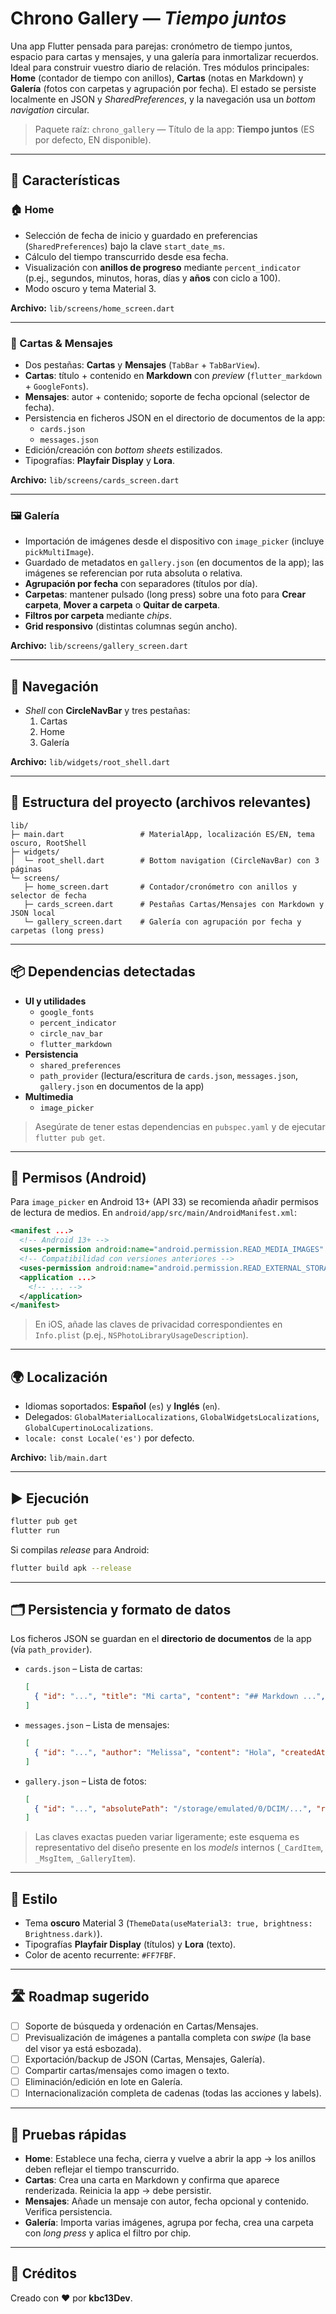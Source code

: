 # Chrono Gallery — *Tiempo juntos*

Una app Flutter pensada para parejas: cronómetro de tiempo juntos, espacio para cartas y mensajes, y una galería para inmortalizar recuerdos. Ideal para construir vuestro diario de relación.
Tres módulos principales: **Home** (contador de tiempo con anillos), **Cartas** (notas en Markdown) y **Galería** (fotos con carpetas y agrupación por fecha). El estado se persiste localmente en JSON y *SharedPreferences*, y la navegación usa un *bottom navigation* circular.

> Paquete raíz: `chrono_gallery` — Título de la app: **Tiempo juntos** (ES por defecto, EN disponible).

---

## 🚀 Características

### 🏠 Home
- Selección de fecha de inicio y guardado en preferencias (`SharedPreferences`) bajo la clave `start_date_ms`.
- Cálculo del tiempo transcurrido desde esa fecha.
- Visualización con **anillos de progreso** mediante `percent_indicator` (p.ej., segundos, minutos, horas, días y **años** con ciclo a 100).
- Modo oscuro y tema Material 3.

**Archivo:** `lib/screens/home_screen.dart`

---

### 📝 Cartas & Mensajes
- Dos pestañas: **Cartas** y **Mensajes** (`TabBar` + `TabBarView`).
- **Cartas**: título + contenido en **Markdown** con *preview* (`flutter_markdown` + `GoogleFonts`).
- **Mensajes**: autor + contenido; soporte de fecha opcional (selector de fecha).
- Persistencia en ficheros JSON en el directorio de documentos de la app:
  - `cards.json`
  - `messages.json`
- Edición/creación con *bottom sheets* estilizados.
- Tipografías: **Playfair Display** y **Lora**.

**Archivo:** `lib/screens/cards_screen.dart`

---

### 🖼️ Galería
- Importación de imágenes desde el dispositivo con `image_picker` (incluye `pickMultiImage`).
- Guardado de metadatos en `gallery.json` (en documentos de la app); las imágenes se referencian por ruta absoluta o relativa.
- **Agrupación por fecha** con separadores (títulos por día).
- **Carpetas**: mantener pulsado (long press) sobre una foto para **Crear carpeta**, **Mover a carpeta** o **Quitar de carpeta**.
- **Filtros por carpeta** mediante *chips*.
- **Grid responsivo** (distintas columnas según ancho).

**Archivo:** `lib/screens/gallery_screen.dart`

---

## 🧭 Navegación

- *Shell* con **CircleNavBar** y tres pestañas:
  1) Cartas
  2) Home
  3) Galería

**Archivo:** `lib/widgets/root_shell.dart`

---

## 🧱 Estructura del proyecto (archivos relevantes)

```
lib/
├─ main.dart                 # MaterialApp, localización ES/EN, tema oscuro, RootShell
├─ widgets/
│  └─ root_shell.dart        # Bottom navigation (CircleNavBar) con 3 páginas
└─ screens/
   ├─ home_screen.dart       # Contador/cronómetro con anillos y selector de fecha
   ├─ cards_screen.dart      # Pestañas Cartas/Mensajes con Markdown y JSON local
   └─ gallery_screen.dart    # Galería con agrupación por fecha y carpetas (long press)
```

---

## 📦 Dependencias detectadas

- **UI y utilidades**
  - `google_fonts`
  - `percent_indicator`
  - `circle_nav_bar`
  - `flutter_markdown`
- **Persistencia**
  - `shared_preferences`
  - `path_provider` (lectura/escritura de `cards.json`, `messages.json`, `gallery.json` en documentos de la app)
- **Multimedia**
  - `image_picker`

> Asegúrate de tener estas dependencias en `pubspec.yaml` y de ejecutar `flutter pub get`.

---

## 🔐 Permisos (Android)

Para `image_picker` en Android 13+ (API 33) se recomienda añadir permisos de lectura de medios. En `android/app/src/main/AndroidManifest.xml`:

```xml
<manifest ...>
  <!-- Android 13+ -->
  <uses-permission android:name="android.permission.READ_MEDIA_IMAGES" />
  <!-- Compatibilidad con versiones anteriores -->
  <uses-permission android:name="android.permission.READ_EXTERNAL_STORAGE" android:maxSdkVersion="32" />
  <application ...>
    <!-- ... -->
  </application>
</manifest>
```

> En iOS, añade las claves de privacidad correspondientes en `Info.plist` (p.ej., `NSPhotoLibraryUsageDescription`).

---

## 🌍 Localización

- Idiomas soportados: **Español** (`es`) y **Inglés** (`en`).
- Delegados: `GlobalMaterialLocalizations`, `GlobalWidgetsLocalizations`, `GlobalCupertinoLocalizations`.
- `locale: const Locale('es')` por defecto.

**Archivo:** `lib/main.dart`

---

## ▶️ Ejecución

```bash
flutter pub get
flutter run
```

Si compilas *release* para Android:
```bash
flutter build apk --release
```

---

## 🗂️ Persistencia y formato de datos

Los ficheros JSON se guardan en el **directorio de documentos** de la app (vía `path_provider`).

- `cards.json` – Lista de cartas:
  ```json
  [
    { "id": "...", "title": "Mi carta", "content": "## Markdown ...", "createdAt": "2025-08-27T10:00:00.000Z" }
  ]
  ```
- `messages.json` – Lista de mensajes:
  ```json
  [
    { "id": "...", "author": "Melissa", "content": "Hola", "createdAt": "2025-08-27T10:00:00.000Z" }
  ]
  ```
- `gallery.json` – Lista de fotos:
  ```json
  [
    { "id": "...", "absolutePath": "/storage/emulated/0/DCIM/...", "relativePath": "gallery/...", "createdAt": "2025-08-27T10:00:00.000Z", "folder": "Vacaciones" }
  ]
  ```

> Las claves exactas pueden variar ligeramente; este esquema es representativo del diseño presente en los *models* internos (`_CardItem`, `_MsgItem`, `_GalleryItem`).

---

## 🎨 Estilo

- Tema **oscuro** Material 3 (`ThemeData(useMaterial3: true, brightness: Brightness.dark)`).
- Tipografías **Playfair Display** (títulos) y **Lora** (texto).
- Color de acento recurrente: `#FF7FBF`.

---

## 🛣️ Roadmap sugerido

- [ ] Soporte de búsqueda y ordenación en Cartas/Mensajes.
- [ ] Previsualización de imágenes a pantalla completa con *swipe* (la base del visor ya está esbozada).
- [ ] Exportación/backup de JSON (Cartas, Mensajes, Galería).
- [ ] Compartir cartas/mensajes como imagen o texto.
- [ ] Eliminación/edición en lote en Galería.
- [ ] Internacionalización completa de cadenas (todas las acciones y labels).

---

## 🧪 Pruebas rápidas

- **Home**: Establece una fecha, cierra y vuelve a abrir la app → los anillos deben reflejar el tiempo transcurrido.
- **Cartas**: Crea una carta en Markdown y confirma que aparece renderizada. Reinicia la app → debe persistir.
- **Mensajes**: Añade un mensaje con autor, fecha opcional y contenido. Verifica persistencia.
- **Galería**: Importa varias imágenes, agrupa por fecha, crea una carpeta con *long press* y aplica el filtro por chip.

---

## 👤 Créditos

Creado con ❤️ por **kbc13Dev**.
